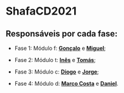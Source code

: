 # ShafaCD2021
## Responsáveis por cada fase:
  
  - Fase 1: Módulo f: **[Gonçalo](https://www.github.com/gonaloppcc)** e **[Miguel](https://www.github.com/MiguelAMM42)**;
  
  - Fase 2: Módulo t: **[Inês](https://github.com/inesvicente2001)** e **[Tomás](https://github.com/WildGreyWing)**;
  
  - Fase 3: Módulo c: **[Diogo](https://github.com/morteaobot)** e **[Jorge](https://github.com/BatataDoc3)**;
  
  - Fase 4: Módulo d: **[Marco Costa](https://www.github.com/Mapc1)** e **[Daniel](https://github.com/danieltazevedo)**.
  

